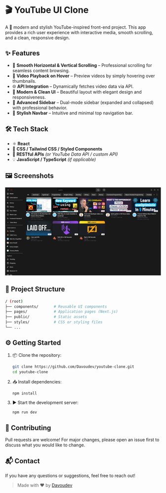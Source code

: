 # 🎬 YouTube UI Clone

A 🎨 modern and stylish YouTube-inspired front-end project. This app provides a rich user experience with interactive media, smooth scrolling, and a clean, responsive design.

## ✨ Features

- 🔄 **Smooth Horizontal & Vertical Scrolling** – Professional scrolling for seamless content browsing.
- 🎥 **Video Playback on Hover** – Preview videos by simply hovering over thumbnails.
- 🌐 **API Integration** – Dynamically fetches video data via API.
- 🧼 **Modern & Clean UI** – Beautiful layout with elegant design and responsiveness.
- 🧭 **Advanced Sidebar** – Dual-mode sidebar (expanded and collapsed) with professional behavior.
- 📌 **Stylish Navbar** – Intuitive and minimal top navigation bar.

## 🛠️ Tech Stack

- ⚛️ **React**
- 🎨 **CSS / Tailwind CSS / Styled Components**
- 🔗 **RESTful APIs** _(or YouTube Data API / custom API)_
- 💡 **JavaScript / TypeScript** _(if applicable)_

## 🖼️ Screenshots

![main page](<./public/images/Screenshot (196).png>)

## 📁 Project Structure

```bash
/ (root)
├── components/       # Reusable UI components
├── pages/            # Application pages (Next.js)
├── public/           # Static assets
├── styles/           # CSS or styling files
└── ...
```

## ⚙️ Getting Started

1. 📦 Clone the repository:

   ```bash
   git clone https://github.com/Davoudev/youtube-clone.git
   cd youtube-clone
   ```

2. 📥 Install dependencies:

   ```bash
   npm install
   ```

3. ▶️ Start the development server:
   ```bash
   npm run dev
   ```

## 🙌 Contributing

Pull requests are welcome! For major changes, please open an issue first to discuss what you would like to change.

## 📬 Contact

If you have any questions or suggestions, feel free to reach out!

> Made with ❤️ by [Davoudev](https://github.com/Davoudev)
